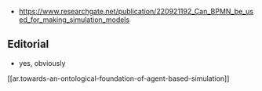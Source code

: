 
- https://www.researchgate.net/publication/220921192_Can_BPMN_be_used_for_making_simulation_models

## Editorial

- yes, obviously

[[ar.towards-an-ontological-foundation-of-agent-based-simulation]]
